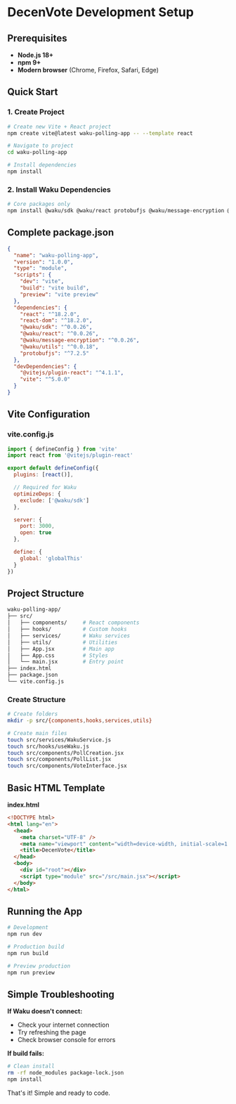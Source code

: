 # DecenVote Development Setup

## Prerequisites

- **Node.js 18+**
- **npm 9+**
- **Modern browser** (Chrome, Firefox, Safari, Edge)

## Quick Start

### 1. Create Project
```bash
# Create new Vite + React project
npm create vite@latest waku-polling-app -- --template react

# Navigate to project
cd waku-polling-app

# Install dependencies
npm install
```

### 2. Install Waku Dependencies
```bash
# Core packages only
npm install @waku/sdk @waku/react protobufjs @waku/message-encryption @waku/utils
```

## Complete package.json

```json
{
  "name": "waku-polling-app",
  "version": "1.0.0",
  "type": "module",
  "scripts": {
    "dev": "vite",
    "build": "vite build",
    "preview": "vite preview"
  },
  "dependencies": {
    "react": "^18.2.0",
    "react-dom": "^18.2.0",
    "@waku/sdk": "^0.0.26",
    "@waku/react": "^0.0.26",
    "@waku/message-encryption": "^0.0.26",
    "@waku/utils": "^0.0.18",
    "protobufjs": "^7.2.5"
  },
  "devDependencies": {
    "@vitejs/plugin-react": "^4.1.1",
    "vite": "^5.0.0"
  }
}
```

## Vite Configuration

### vite.config.js
```js
import { defineConfig } from 'vite'
import react from '@vitejs/plugin-react'

export default defineConfig({
  plugins: [react()],

  // Required for Waku
  optimizeDeps: {
    exclude: ['@waku/sdk']
  },

  server: {
    port: 3000,
    open: true
  },

  define: {
    global: 'globalThis'
  }
})
```

## Project Structure

```bash
waku-polling-app/
├── src/
│   ├── components/     # React components
│   ├── hooks/          # Custom hooks
│   ├── services/       # Waku services
│   ├── utils/          # Utilities
│   ├── App.jsx         # Main app
│   ├── App.css         # Styles
│   └── main.jsx        # Entry point
├── index.html
├── package.json
└── vite.config.js
```

### Create Structure
```bash
# Create folders
mkdir -p src/{components,hooks,services,utils}

# Create main files
touch src/services/WakuService.js
touch src/hooks/useWaku.js
touch src/components/PollCreation.jsx
touch src/components/PollList.jsx
touch src/components/VoteInterface.jsx
```

## Basic HTML Template

**index.html**
```html
<!DOCTYPE html>
<html lang="en">
  <head>
    <meta charset="UTF-8" />
    <meta name="viewport" content="width=device-width, initial-scale=1.0" />
    <title>DecenVote</title>
  </head>
  <body>
    <div id="root"></div>
    <script type="module" src="/src/main.jsx"></script>
  </body>
</html>
```

## Running the App

```bash
# Development
npm run dev

# Production build
npm run build

# Preview production
npm run preview
```

## Simple Troubleshooting

**If Waku doesn't connect:**
- Check your internet connection
- Try refreshing the page
- Check browser console for errors

**If build fails:**
```bash
# Clean install
rm -rf node_modules package-lock.json
npm install
```

That's it! Simple and ready to code.